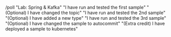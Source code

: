 /poll "Lab: Spring & Kafka" "I have run and tested the first sample" "(Optional) I have changed the topic" "I have run and tested the 2nd sample" "(Optional) I have added a new type" "I have run and tested the 3rd sample" "(Optional) I have changed the sample to autocommit" "(Extra credit) I have deployed a sample to kubernetes"